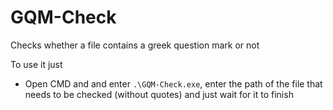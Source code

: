 # GQM-Check
 Checks whether a file contains a greek question mark or not

To use it just
- Open CMD and and enter `.\GQM-Check.exe`, enter the path of the file that needs to be checked (without quotes) and just wait for it to finish
